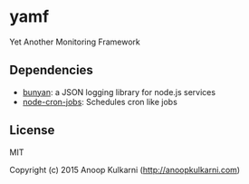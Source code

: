 # yamf 

Yet Another Monitoring Framework


## Dependencies

- [bunyan](https://github.com/trentm/node-bunyan): a JSON logging library for node.js services
- [node-cron-jobs](https://github.com/marsinvasion/node-cron-jobs): Schedules cron like jobs


## License

MIT

Copyright (c) 2015 Anoop Kulkarni (http://anoopkulkarni.com)
